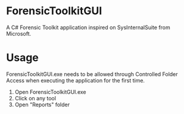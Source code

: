 # ForensicToolkitGUI 

A C# Forensic Toolkit application inspired on SysInternalSuite from Microsoft.

# Usage 
ForensicToolkitGUI.exe needs to be allowed through Controlled Folder Access when executing the application for the first time. 

1. Open ForensicToolkitGUI.exe 
2. Click on any tool 
3. Open "Reports" folder


